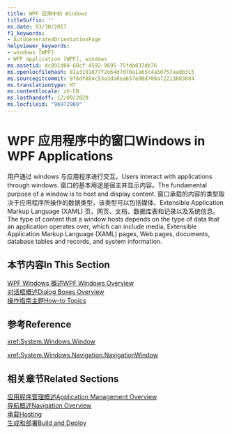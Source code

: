 ```yaml
---
title: WPF 应用中的 Windows
titleSuffix: ''
ms.date: 03/30/2017
f1_keywords:
- AutoGeneratedOrientationPage
helpviewer_keywords:
- windows [WPF]
- WPF application [WPF], windows
ms.assetid: dc091d04-68cf-4592-9695-75fda037db76
ms.openlocfilehash: 81a3191877f2e64d7d70a1a65c4a50757aadb315
ms.sourcegitcommit: 9f6df084c53a3da0ea657ed0d708a72213683084
ms.translationtype: MT
ms.contentlocale: zh-CN
ms.lasthandoff: 12/09/2020
ms.locfileid: "96972969"
---
```

# <a name="windows-in-wpf-applications"></a><span data-ttu-id="12da0-102">WPF 应用程序中的窗口</span><span class="sxs-lookup"><span data-stu-id="12da0-102">Windows in WPF Applications</span></span>
<span data-ttu-id="12da0-103">用户通过 windows 与应用程序进行交互。</span><span class="sxs-lookup"><span data-stu-id="12da0-103">Users interact with applications through windows.</span></span> <span data-ttu-id="12da0-104">窗口的基本用途是宿主并显示内容。</span><span class="sxs-lookup"><span data-stu-id="12da0-104">The fundamental purpose of a window is to host and display content.</span></span> <span data-ttu-id="12da0-105">窗口承载的内容的类型取决于应用程序所操作的数据类型，该类型可以包括媒体、Extensible Application Markup Language (XAML) 页、网页、文档、数据库表和记录以及系统信息。</span><span class="sxs-lookup"><span data-stu-id="12da0-105">The type of content that a window hosts depends on the type of data that an application operates over, which can include media, Extensible Application Markup Language (XAML) pages, Web pages, documents, database tables and records, and system information.</span></span>  
  
## <a name="in-this-section"></a><span data-ttu-id="12da0-106">本节内容</span><span class="sxs-lookup"><span data-stu-id="12da0-106">In This Section</span></span>  
 [<span data-ttu-id="12da0-107">WPF Windows 概述</span><span class="sxs-lookup"><span data-stu-id="12da0-107">WPF Windows Overview</span></span>](wpf-windows-overview.md)  
 [<span data-ttu-id="12da0-108">对话框概述</span><span class="sxs-lookup"><span data-stu-id="12da0-108">Dialog Boxes Overview</span></span>](dialog-boxes-overview.md)  
 [<span data-ttu-id="12da0-109">操作指南主题</span><span class="sxs-lookup"><span data-stu-id="12da0-109">How-to Topics</span></span>](window-management-how-to-topics.md)  
  
## <a name="reference"></a><span data-ttu-id="12da0-110">参考</span><span class="sxs-lookup"><span data-stu-id="12da0-110">Reference</span></span>  
 <xref:System.Windows.Window>  
  
 <xref:System.Windows.Navigation.NavigationWindow>  
  
## <a name="related-sections"></a><span data-ttu-id="12da0-111">相关章节</span><span class="sxs-lookup"><span data-stu-id="12da0-111">Related Sections</span></span>  
 [<span data-ttu-id="12da0-112">应用程序管理概述</span><span class="sxs-lookup"><span data-stu-id="12da0-112">Application Management Overview</span></span>](application-management-overview.md)  
  [<span data-ttu-id="12da0-113">导航概述</span><span class="sxs-lookup"><span data-stu-id="12da0-113">Navigation Overview</span></span>](navigation-overview.md)  
  [<span data-ttu-id="12da0-114">承载</span><span class="sxs-lookup"><span data-stu-id="12da0-114">Hosting</span></span>](hosting-wpf-applications.md)  
  [<span data-ttu-id="12da0-115">生成和部署</span><span class="sxs-lookup"><span data-stu-id="12da0-115">Build and Deploy</span></span>](building-and-deploying-wpf-applications.md)
